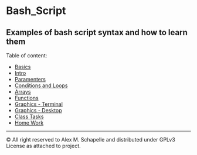 # Bash_Script

## Examples of bash script syntax and how to learn them

Table of content:

- [Basics](0_basics/README.md)
- [Intro](1_scripting_intro/README.md)
- [Paramenters](2_scripting_paramaters/README.md)
- [Conditions and Loops](3_scripting_loops/README.md)
- [Arrays](4_arrays/README.md)
- [Functions](5_shell_funcs/README.md)
- [Graphics - Terminal](6_tui_gui/tui/README.md)
- [Graphics - Desktop](6_tui_gui/gui/README.md)
- [Class Tasks](99_tasks/README.md)
- [Home Work](99_homework/README.md)


---
&copy; All right reserved to Alex M. Schapelle and distributed under GPLv3 License as attached to project.